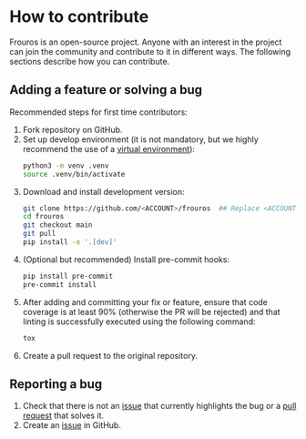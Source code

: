 # How to contribute

Frouros is an open-source project. Anyone with an interest in the project can join the community and contribute to it in different ways. The following sections describe how you can contribute.

## Adding a feature or solving a bug

Recommended steps for first time contributors:

1. Fork repository on GitHub.
2. Set up develop environment (it is not mandatory, but we highly recommend the use of a [virtual environment](https://docs.python.org/3.11/library/venv.html)):
    ```bash
    python3 -m venv .venv
    source .venv/bin/activate
   ```
3. Download and install development version:
    ```bash
    git clone https://github.com/<ACCOUNT>/frouros  ## Replace <ACCOUNT> with your GitHub account
    cd frouros
    git checkout main
    git pull
    pip install -e '.[dev]'
   ```
4. (Optional but recommended) Install pre-commit hooks:
    ```bash
    pip install pre-commit
    pre-commit install
    ```
5. After adding and committing your fix or feature, ensure that code coverage is at least 90% (otherwise the PR will be rejected) and that linting is successfully executed using the following command:
    ```bash
   tox
   ```
6. Create a pull request to the original repository.

## Reporting a bug

1. Check that there is not an [issue](https://github.com/IFCA-Advanced-Computing/frouros/issues) that currently highlights the bug or a [pull request](https://github.com/IFCA-Advanced-Computing/frouros/pulls) that solves it.
2. Create an [issue](https://github.com/IFCA-Advanced-Computing/frouros/issues/new) in GitHub.
